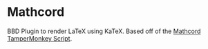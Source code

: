 # Mathcord
BBD Plugin to render LaTeX using KaTeX. Based off of the [Mathcord TamperMonkey Script](https://greasyfork.org/en/scripts/396801-mathcord).
